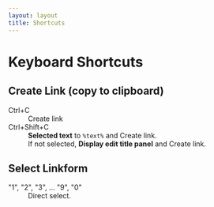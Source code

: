 ```yaml
---
layout: layout
title: Shortcuts
---
```

# Keyboard Shortcuts

## Create Link (copy to clipboard)
<dl id="dl-shortcuts-create" class="variables">
  <dt>Ctrl+C</dt>
  <dd>Create link</dd>
  <dt>Ctrl+Shift+C</dt>
  <dd><strong>Selected text</strong> to <code>%text%</code> and Create link.</dd>
  <dd>If not selected, <strong>Display edit title panel</strong> and Create link. </dd>
</dl>

## Select Linkform
<dl id="dl-shortcuts-select" class="variables">
  <dt>"1", "2", "3", ... "9", "0"</dt>
  <dd>Direct select.</dd>
</dl>
